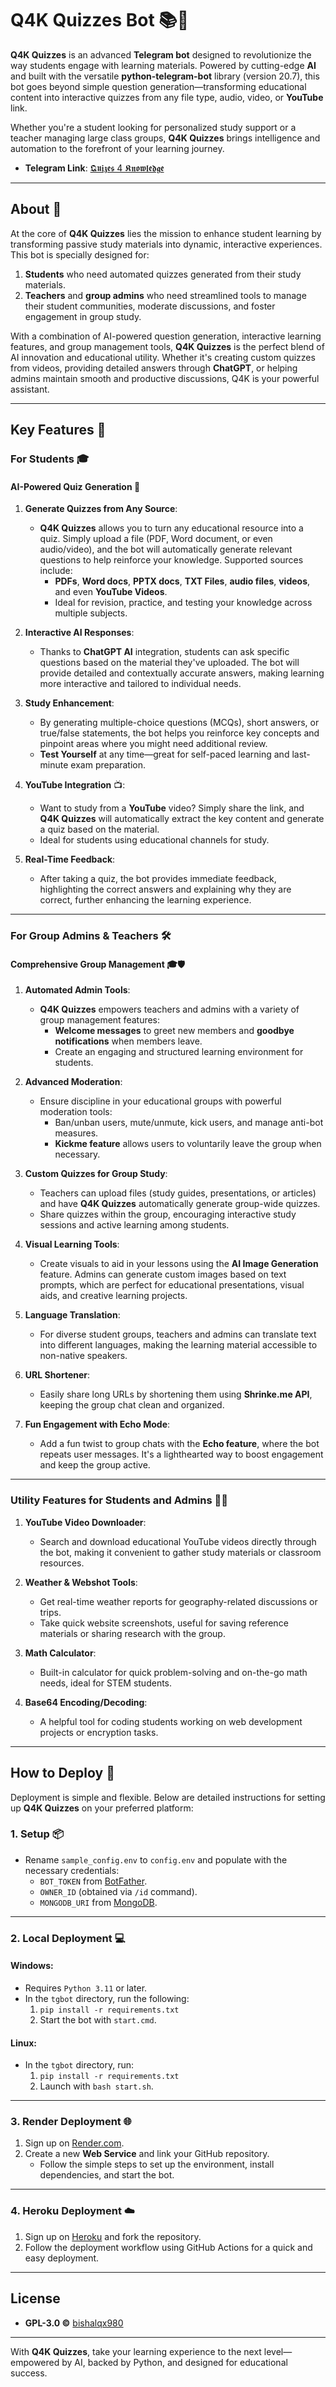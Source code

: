 # **Q4K Quizzes Bot** 📚🤖

**Q4K Quizzes** is an advanced **Telegram bot** designed to revolutionize the way students engage with learning materials. Powered by cutting-edge **AI** and built with the versatile **python-telegram-bot** library (version 20.7), this bot goes beyond simple question generation—transforming educational content into interactive quizzes from any file type, audio, video, or **YouTube** link.

Whether you're a student looking for personalized study support or a teacher managing large class groups, **Q4K Quizzes** brings intelligence and automation to the forefront of your learning journey.

- **Telegram Link**: [𝕼𝖚𝖎𝖟𝖊𝖘 4 𝕶𝖓𝖔𝖜𝖑𝖊𝖉𝖌𝖊](https://t.me/Q4k_Quizzesbot)

---

## **About** 🌟

At the core of **Q4K Quizzes** lies the mission to enhance student learning by transforming passive study materials into dynamic, interactive experiences. This bot is specially designed for:
1. **Students** who need automated quizzes generated from their study materials.
2. **Teachers** and **group admins** who need streamlined tools to manage their student communities, moderate discussions, and foster engagement in group study.

With a combination of AI-powered question generation, interactive learning features, and group management tools, **Q4K Quizzes** is the perfect blend of AI innovation and educational utility. Whether it's creating custom quizzes from videos, providing detailed answers through **ChatGPT**, or helping admins maintain smooth and productive discussions, Q4K is your powerful assistant.

---

## **Key Features** 🚀

### **For Students** 🎓

#### **AI-Powered Quiz Generation** 📝

1. **Generate Quizzes from Any Source**:
   - **Q4K Quizzes** allows you to turn any educational resource into a quiz. Simply upload a file (PDF, Word document, or even audio/video), and the bot will automatically generate relevant questions to help reinforce your knowledge. Supported sources include:
     - **PDFs**, **Word docs**,  **PPTX docs**, **TXT Files**, **audio files**, **videos**, and even **YouTube Videos**.
     - Ideal for revision, practice, and testing your knowledge across multiple subjects.

2. **Interactive AI Responses**:
   - Thanks to **ChatGPT AI** integration, students can ask specific questions based on the material they've uploaded. The bot will provide detailed and contextually accurate answers, making learning more interactive and tailored to individual needs.

3. **Study Enhancement**:
   - By generating multiple-choice questions (MCQs), short answers, or true/false statements, the bot helps you reinforce key concepts and pinpoint areas where you might need additional review.
   - **Test Yourself** at any time—great for self-paced learning and last-minute exam preparation.

4. **YouTube Integration** 📺:
   - Want to study from a **YouTube** video? Simply share the link, and **Q4K Quizzes** will automatically extract the key content and generate a quiz based on the material.
   - Ideal for students using educational channels for study.

5. **Real-Time Feedback**:
   - After taking a quiz, the bot provides immediate feedback, highlighting the correct answers and explaining why they are correct, further enhancing the learning experience.

---

### **For Group Admins & Teachers** 🛠️

#### **Comprehensive Group Management** 🎓🛡️

1. **Automated Admin Tools**:
   - **Q4K Quizzes** empowers teachers and admins with a variety of group management features:
     - **Welcome messages** to greet new members and **goodbye notifications** when members leave.
     - Create an engaging and structured learning environment for students.

2. **Advanced Moderation**:
   - Ensure discipline in your educational groups with powerful moderation tools:
     - Ban/unban users, mute/unmute, kick users, and manage anti-bot measures.
     - **Kickme feature** allows users to voluntarily leave the group when necessary.

3. **Custom Quizzes for Group Study**:
   - Teachers can upload files (study guides, presentations, or articles) and have **Q4K Quizzes** automatically generate group-wide quizzes.
   - Share quizzes within the group, encouraging interactive study sessions and active learning among students.

4. **Visual Learning Tools**:
   - Create visuals to aid in your lessons using the **AI Image Generation** feature. Admins can generate custom images based on text prompts, which are perfect for educational presentations, visual aids, and creative learning projects.

5. **Language Translation**:
   - For diverse student groups, teachers and admins can translate text into different languages, making the learning material accessible to non-native speakers.

6. **URL Shortener**:
   - Easily share long URLs by shortening them using **Shrinke.me API**, keeping the group chat clean and organized.

7. **Fun Engagement with Echo Mode**:
   - Add a fun twist to group chats with the **Echo feature**, where the bot repeats user messages. It's a lighthearted way to boost engagement and keep the group active.

---

### **Utility Features for Students and Admins** 📱🔧

1. **YouTube Video Downloader**:
   - Search and download educational YouTube videos directly through the bot, making it convenient to gather study materials or classroom resources.

2. **Weather & Webshot Tools**:
   - Get real-time weather reports for geography-related discussions or trips.
   - Take quick website screenshots, useful for saving reference materials or sharing research with the group.

3. **Math Calculator**:
   - Built-in calculator for quick problem-solving and on-the-go math needs, ideal for STEM students.

4. **Base64 Encoding/Decoding**:
   - A helpful tool for coding students working on web development projects or encryption tasks.

---

## **How to Deploy** 🚀

Deployment is simple and flexible. Below are detailed instructions for setting up **Q4K Quizzes** on your preferred platform:

### **1. Setup** 📦
- Rename `sample_config.env` to `config.env` and populate with the necessary credentials:
   - `BOT_TOKEN` from [BotFather](https://t.me/BotFather).
   - `OWNER_ID` (obtained via `/id` command).
   - `MONGODB_URI` from [MongoDB](https://www.mongodb.com/).

---

### **2. Local Deployment** 💻

#### **Windows**:
- Requires `Python 3.11` or later.
- In the `tgbot` directory, run the following:
   1. `pip install -r requirements.txt`
   2. Start the bot with `start.cmd`.

#### **Linux**:
- In the `tgbot` directory, run:
   1. `pip install -r requirements.txt`
   2. Launch with `bash start.sh`.

---

### **3. Render Deployment** 🌐

1. Sign up on [Render.com](https://render.com).
2. Create a new **Web Service** and link your GitHub repository. 
   - Follow the simple steps to set up the environment, install dependencies, and start the bot.

---

### **4. Heroku Deployment** ☁️

1. Sign up on [Heroku](http://heroku.com) and fork the repository.
2. Follow the deployment workflow using GitHub Actions for a quick and easy deployment.

---

## **License**

- **GPL-3.0 ©** [bishalqx980](https://t.me/osama_mo7)

---

With **Q4K Quizzes**, take your learning experience to the next level—empowered by AI, backed by Python, and designed for educational success.


